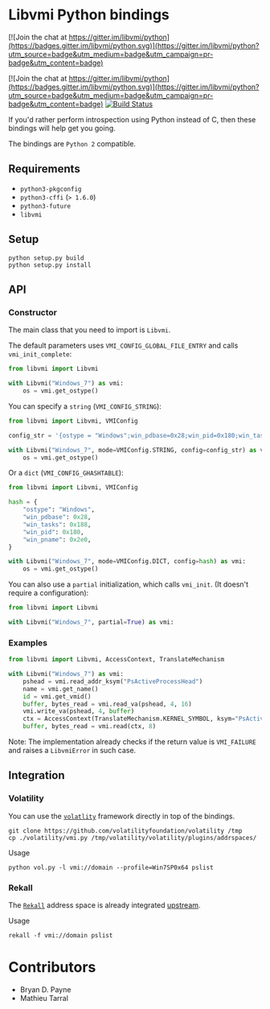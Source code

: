 # Libvmi Python bindings

[![Join the chat at https://gitter.im/libvmi/python](https://badges.gitter.im/libvmi/python.svg)](https://gitter.im/libvmi/python?utm_source=badge&utm_medium=badge&utm_campaign=pr-badge&utm_content=badge)

[![Join the chat at https://gitter.im/libvmi/python](https://badges.gitter.im/libvmi/python.svg)](https://gitter.im/libvmi/python?utm_source=badge&utm_medium=badge&utm_campaign=pr-badge&utm_content=badge)
[![Build Status](https://travis-ci.org/libvmi/python.svg?branch=master)](https://travis-ci.org/libvmi/python)

If you'd rather perform introspection using Python instead of C, then these
bindings will help get you going.

The bindings are `Python 2` compatible.

## Requirements

- `python3-pkgconfig`
- `python3-cffi` (`> 1.6.0`)
- `python3-future`
- `libvmi`

## Setup

    python setup.py build
    python setup.py install

## API

### Constructor

The main class that you need to import is `Libvmi`.

The default parameters uses `VMI_CONFIG_GLOBAL_FILE_ENTRY` and calls `vmi_init_complete`:
~~~Python
from libvmi import Libvmi

with Libvmi("Windows_7") as vmi:
    os = vmi.get_ostype()
~~~

You can specify a `string` (`VMI_CONFIG_STRING`):
~~~Python
from libvmi import Libvmi, VMIConfig

config_str = '{ostype = "Windows";win_pdbase=0x28;win_pid=0x180;win_tasks=0x188;win_pname=0x2e0;}'

with Libvmi("Windows_7", mode=VMIConfig.STRING, config=config_str) as vmi:
    os = vmi.get_ostype()
~~~

Or a `dict` (`VMI_CONFIG_GHASHTABLE`):
~~~Python
from libvmi import Libvmi, VMIConfig

hash = {
    "ostype": "Windows",
    "win_pdbase": 0x28,
    "win_tasks": 0x188,
    "win_pid": 0x180,
    "win_pname": 0x2e0,
}

with Libvmi("Windows_7", mode=VMIConfig.DICT, config=hash) as vmi:
    os = vmi.get_ostype()
~~~

You can also use a `partial` initialization, which calls `vmi_init`.
(It doesn't require a configuration):
~~~Python
from libvmi import Libvmi

with Libvmi("Windows_7", partial=True) as vmi:

~~~

### Examples

~~~Python
from libvmi import Libvmi, AccessContext, TranslateMechanism

with Libvmi("Windows_7") as vmi:
    pshead = vmi.read_addr_ksym("PsActiveProcessHead")
    name = vmi.get_name()
    id = vmi.get_vmid()
    buffer, bytes_read = vmi.read_va(pshead, 4, 16)
    vmi.write_va(pshead, 4, buffer)
    ctx = AccessContext(TranslateMechanism.KERNEL_SYMBOL, ksym="PsActiveProcessHead")
    buffer, bytes_read = vmi.read(ctx, 8)
~~~


Note: The implementation already checks if the return value is `VMI_FAILURE` and
raises a `LibvmiError` in such case.


## Integration

### Volatility

You can use the
[`volatlity`](https://github.com/volatilityfoundation/volatility) framework
directly in top of the bindings.

    git clone https://github.com/volatilityfoundation/volatility /tmp
    cp ./volatility/vmi.py /tmp/volatility/volatility/plugins/addrspaces/

Usage

    python vol.py -l vmi://domain --profile=Win7SP0x64 pslist

### Rekall

The [`Rekall`](https://github.com/google/rekall) address space is already
integrated
[upstream](https://github.com/google/rekall/blob/master/rekall-core/rekall/plugins/addrspaces/vmi.py).

Usage

    rekall -f vmi://domain pslist

# Contributors

- Bryan D. Payne
- Mathieu Tarral
